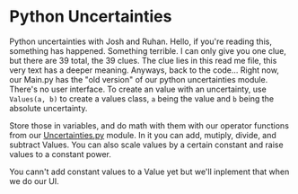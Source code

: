 # Python Uncertainties

Python uncertainties with Josh and Ruhan.
Hello, if you're reading this, something has happened. Something terrible.
I can only give you one clue, but there are 39 total, the 39 clues.
The clue lies in this read me file, this very text has a deeper meaning.
Anyways, back to the code...
Right now, our Main.py has the "old version" of our python uncertainties module. There's no user interface. To create an value with an uncertainty, use `Values(a, b)` to create a values class, `a` being the value and `b` being the absolute uncertainty.

Store those in variables, and do math with them with our operator functions from our [Uncertainties.py](Uncertainties.py) module. In it you can add, mutiply, divide, and subtract Values. You can also scale values by a certain constant and raise values to a constant power.

You cann't add constant values to a Value yet but we'll inplement that when we do our UI.